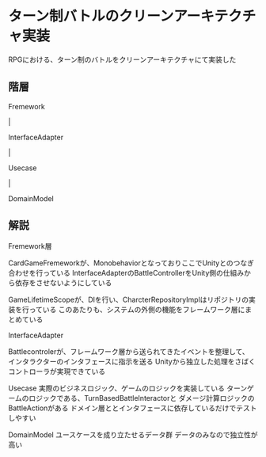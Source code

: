# ターン制バトルのクリーンアーキテクチャ実装
RPGにおける、ターン制のバトルをクリーンアーキテクチャにて実装した

## 階層
Fremework

&#124;

InterfaceAdapter

&#124;

Usecase

&#124;

DomainModel

## 解説
Fremework層

CardGameFremeworkが、MonobehaviorとなっておりここでUnityとのつなぎ合わせを行っている
InterfaceAdapterのBattleControllerをUnity側の仕組みから依存をさせないようにしている

GameLifetimeScopeが、DIを行い、CharcterRepositoryImplはリポジトリの実装を行っている
このあたりも、システムの外側の機能をフレームワーク層にまとめている

InterfaceAdapter

Battlecontrolerが、フレームワーク層から送られてきたイベントを整理して、
インタラクターのインタフェースに指示を送る
Unityから独立した処理をさばくコントローラが実現できている

Usecase
実際のビジネスロジック、ゲームのロジックを実装している
ターンゲームのロジックである、TurnBasedBattleInteractorと
ダメージ計算ロジックのBattleActionがある
ドメイン層ととインタフェースに依存しているだけでテストしやすい

DomainModel
ユースケースを成り立たせるデータ群
データのみなので独立性が高い
